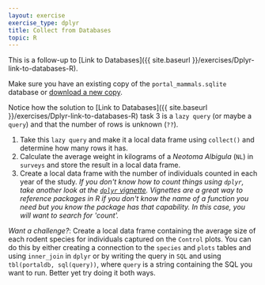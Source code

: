 ```yaml
---
layout: exercise
exercise_type: dplyr
title: Collect from Databases
topic: R
---
```


This is a follow-up to [Link to Databases]({{ site.baseurl }}/exercises/Dplyr-link-to-databases-R).

Make sure you have an existing copy of the `portal_mammals.sqlite` database or
[download a new copy](https://ndownloader.figshare.com/files/2292171).

Notice how the solution to [Link to Databases]({{ site.baseurl }}/exercises/Dplyr-link-to-databases-R) 
task 3 is a `lazy query` (or maybe a `query`) and that the number of rows is unknown (`??`).

1. Take this `lazy query` and make it a local data frame using `collect()`
   and determine how many rows it has.
2. Calculate the average weight in kilograms of a *Neotoma Albigula* (`NL`) in `surveys` and
   store the result in a local data frame.
3. Create a local data frame with the number of individuals counted in each year
   of the study. *If you don't know how to count things using `dplyr`, take
   another look at the
   [`dplyr` vignette](https://cran.r-project.org/web/packages/dplyr/vignettes/dplyr.html).
   Vignettes are a great way to reference packages in R if you don't know the 
   name of a function you need but you know the package has that capability. In
   this case, you will want to search for 'count'.*

*Want a challenge?*: Create a local data frame containing the average size of each rodent
   species for individuals captured on the `Control` plots. You can do this by
   either creating a connection to the `species` and `plots` tables and using
   `inner_join` in `dplyr` or by writing the query in `SQL` and using
   `tbl(portaldb, sql(query))`, where `query` is a string containing the SQL you
   want to run. Better yet try doing it both ways.
